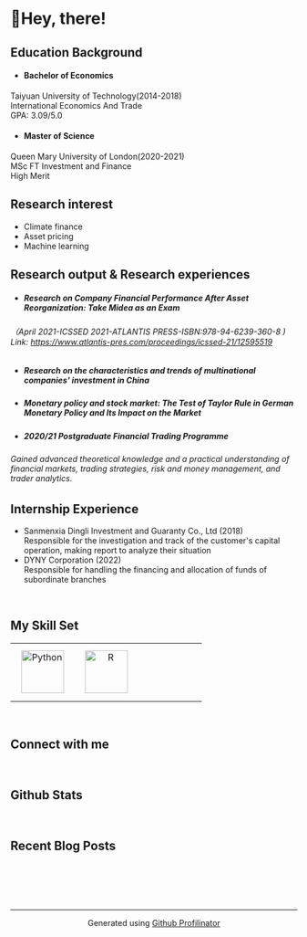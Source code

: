 # **👏Hey, there!**  
  

## Education  Background  
  

- #### Bachelor of Economics
Taiyuan University of Technology(2014-2018)\
 International Economics And Trade\
GPA: 3.09/5.0
- #### Master of Science
Queen Mary University of London(2020-2021)\
MSc FT Investment and Finance\
High Merit  
  

## Research interest  
  

- Climate finance
- Asset pricing
- Machine learning  
  

## Research output & Research experiences  
  

- ##### Research on Company Financial Performance After Asset Reorganization: Take Midea as an Exam
 ###### （April 2021-ICSSED 2021-ATLANTIS PRESS-ISBN:978-94-6239-360-8 )  Link: https://www.atlantis-pres.com/proceedings/icssed-21/12595519
- ##### Research on the characteristics and trends of multinational companies' investment in China
- ##### Monetary policy and stock market: The Test of Taylor Rule in German Monetary Policy and Its Impact on the Market
- ##### 2020/21 Postgraduate Financial Trading Programme
###### Gained advanced theoretical knowledge and a practical understanding of financial markets, trading strategies, risk and money management, and trader analytics.
  
  

## Internship Experience  
  

- Sanmenxia Dingli Investment and Guaranty Co., Ltd (2018)\
Responsible for the investigation and track of the customer's capital operation, making report to analyze their situation
- DYNY Corporation (2022)\
Responsible for handling the financing and allocation of funds of subordinate branches

<br/>  


## My Skill Set  
<table><tr><td valign="top" width="33%">

<div align="center">  
<a href="https://www.python.org/" target="_blank"><img style="margin: 10px" src="https://profilinator.rishav.dev/skills-assets/python-original.svg" alt="Python" height="75" /></a>  
</div>

</td><td valign="top" width="33%">

<div align="center">  
<a href="https://www.r-project.org/" target="_blank"><img style="margin: 10px" src="https://profilinator.rishav.dev/skills-assets/r.svg" alt="R" height="75" /></a>  
</div>

</td><td valign="top" width="33%">



</td></tr></table>  

<br/>  


## Connect with me  
  

<br/>  


## Github Stats  
  

<br/>  


## Recent Blog Posts  
  

<br/>  

  

<br/>  

  

<br/>  


<br />

----
<div align="center">Generated using <a href="https://profilinator.rishav.dev/" target="_blank">Github Profilinator</a></div>
